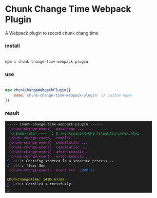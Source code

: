 # Chunk Change Time Webpack Plugin

A Webpack plugin to record chunk chang time

### install

```javascript

npm i chunk-change-time-webpack-plugin

```

### use

```javascript

new chunkChangeWebpackPlugin({
    name:'chunk-change-time-webpack-plugin' // custom name 
})

```
### result

![png](./src/img.png)